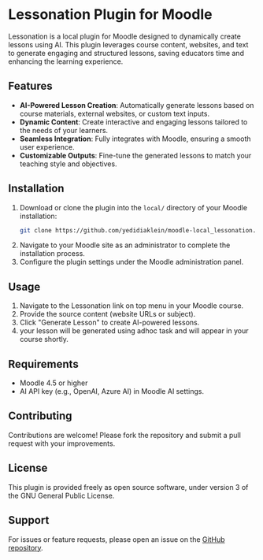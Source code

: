 # Lessonation Plugin for Moodle

Lessonation is a local plugin for Moodle designed to dynamically create lessons using AI. This plugin leverages course content, websites, and text to generate engaging and structured lessons, saving educators time and enhancing the learning experience.

## Features

- **AI-Powered Lesson Creation**: Automatically generate lessons based on course materials, external websites, or custom text inputs.
- **Dynamic Content**: Create interactive and engaging lessons tailored to the needs of your learners.
- **Seamless Integration**: Fully integrates with Moodle, ensuring a smooth user experience.
- **Customizable Outputs**: Fine-tune the generated lessons to match your teaching style and objectives.

## Installation

1. Download or clone the plugin into the `local/` directory of your Moodle installation:
    ```bash
    git clone https://github.com/yedidiaklein/moodle-local_lessonation.git lessonation
    ```
2. Navigate to your Moodle site as an administrator to complete the installation process.
3. Configure the plugin settings under the Moodle administration panel.

## Usage

1. Navigate to the Lessonation link on top menu in your Moodle course.
2. Provide the source content (website URLs or subject).
3. Click "Generate Lesson" to create AI-powered lessons.
4. your lesson will be generated using adhoc task and will appear in your course shortly.

## Requirements

- Moodle 4.5 or higher
- AI API key (e.g., OpenAI, Azure AI) in Moodle AI settings.

## Contributing

Contributions are welcome! Please fork the repository and submit a pull request with your improvements.

## License

This plugin is provided freely as open source software, under version 3 of the GNU General Public License.

## Support

For issues or feature requests, please open an issue on the [GitHub repository](https://github.com/yedidiaklein/moodle-local_lessonation).
